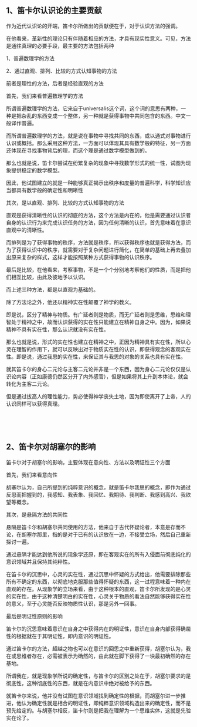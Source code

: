<h2>1、笛卡尔认识论的主要贡献</h2><p data-pid="lsC6H92t">作为近代认识论的开端，笛卡尔所做出的贡献便在于，对于认识方法的强调。</p><p data-pid="4LV5jawC">在他看来，革新性的理论只有伴随着相应的方法，才具有现实性意义。可见，方法是通往真理的必要手段，最主要的方法包括两种</p><p data-pid="Yh4-QdSx">1、普遍数理学的方法</p><p data-pid="Cv7oB-JB">2、通过直观、排列、比较的方式认知事物的方法</p><p data-pid="C24yKVMG">前者是理性的方法，后者是经验直观的方法</p><p data-pid="E5FzJjIr">首先，我们来看普遍数理学的方法</p><p data-pid="1MKD8xPK">所谓普遍数理学的方法，它来自于universalis这个词，这个词的意思有两种，一种是把杂乱的东西变成一个整体，另一种就是获得事物中共同包含的东西。中文一般译作普遍。</p><p data-pid="efFro639">而所谓普遍数理学的方法，就是说在事物中寻找共同的东西，或以通式对事物进行认识或概括。那么采用这种方法，一方面可以体现其具有数学般的特征，另一方面还体现在寻找事物背后的理，而这个理是通过数学模型做到的。</p><p data-pid="Vjq8DRDE">那么也就是说，笛卡尔尝试在纷繁复杂的现象中寻找数学形式的统一性，试图为现象提供稳定的数学模型。</p><p data-pid="wfqtxLFq">因此，他试图建立的就是一种能够真正揭示出秩序和度量的普遍科学，科学知识应当都具有数学般的确定性和明晰性</p><p data-pid="er3aN7FH">其次，是以直观、排列、比较的方式认知事物的方法</p><p data-pid="qepZ1WqM">直观是获得清晰性的认识的彻底的方法，这个方法是内在的，他是需要通过认识者自身的认识行为来完成认识任务的方法，因为任何清晰的认识，首先意味着在意识直观中的清晰性。</p><p data-pid="6mYuWGrv">而排列是为了获得事物的秩序，方法就是秩序，所以获得秩序也就是获得方法，而为了获得认识中的秩序，就需要对于复杂问题进行简化，在简单的基础上再去叠加出原来复杂的样式，这样才能按照某种方式获得事物的认识秩序。</p><p data-pid="AnlKdY0s">最后是比较，在他看来，考察事物，不是一个个分别地考察他们的性质，而是把他们相互比较，由此及彼地予以认识。</p><p data-pid="7uFIpqUh">而上述三种方法，都是以直观为基础的。</p><p data-pid="LFT8CfmY">除了方法论之外，他还以精神实在性颠覆了神学的教义。</p><p data-pid="1MezMu0d">即是说，区分了精神与物质。有广延者则是物质，而无广延者则是思维，思维和理智处于精神之中，故而认识获得的实在性只能建立在精神自身之中。因为，如果说精神不具有实在性，那么认识就没有实在性。</p><p data-pid="UHpmcYDw">那么也就是说，形式的实在性也建立在精神之中，正因为精神具有实在性，所以心灵在理智的作用下，就可以反映出对于物质实在性的认识，即获得观念的客观实在性。即是说，通过我思的实在性，来保证其与我思的对象的关系也具有实在性。</p><p data-pid="t2xiSliN">就其笛卡尔的身心二元论与主客二元论并非是一个东西，因为身心二元论仅仅是认识论内容（正如康德仍然区分开了内外感官），但是如果将其上升到本体论，就会转化为主客二元论。</p><p data-pid="R18D1rvW">但是通过拔高人的理性能力，势必使得神学丧失土地，因为即使离开了上帝，人的认识同样可以获得真理。</p><p><br></p><p><br></p><h2>2、笛卡尔对胡塞尔的影响</h2><p data-pid="wxZ5cLzG">笛卡尔对于胡塞尔的影响，主要体现在意向性、方法以及明证性三个方面</p><p data-pid="Jh4qfXTY">首先，我们来看意向性</p><p data-pid="JvJhiOlV">胡塞尔认为，自己所提到的纯粹意识的概念，就是笛卡尔我思的概念，即作为通过反思而把握到的，我感知、我表象、我回忆、我期待、我判断、我感到高兴、我欲望等概念。</p><p data-pid="Rt2lM_Fb">其次，是悬隔方法的共同性</p><p data-pid="6ZX2lcFU">悬隔是笛卡尔和胡塞尔共同使用的方法，他来自于古代怀疑论者，本意是存而不论，在胡塞尔那里，指的是对于已有的认识放在一边，不接受立场，然后自己重新探讨一遍。</p><p data-pid="qntfiz52">通过悬隔才能达到他所说的现象学还原，即在客观实在的所有入侵面前彻底纯化的意识领域并且保持其纯粹性。</p><p data-pid="eywdlNoe">在笛卡尔的沉思中，心灵的实在性，通过沉思中怀疑的方式给出，他需要排除那些所有不确定的东西，以彻底地克服那些值得怀疑的东西，这一过程意味着一种内在直观的存在。从现象学的立场来看，由于这种根本的直观，笛卡尔所发现的是心灵的实在性，由于这种清楚明白的实在性，心灵关于物质的看法自然能够获得实在性的意义，至于心灵能否反映物质性认识，那是另外一回事。</p><p data-pid="BxNWJXLe">最后是明证性原则的影响</p><p data-pid="RcK7diT-">笛卡尔的沉思意味着意识在自身之中获得内在的明证性，意识在自身内部获得确凿性的根据就在于其明证性，即内意识的明证性。</p><p data-pid="AVCidx8K">通过笛卡尔的方法，超越之物也可以在意识的回思之中重新获得，胡塞尔认为，我在或思维者存在，必需被表示为确然的，由此就在脚下获得了一块最初确然的存在基地。</p><p data-pid="-Qgg4reo">所谓我在，就是现象学所说的确定性，与笛卡尔的区别之处在于，胡塞尔要求的是彻底性，这种彻底性的东西，就是在内意识中绝对被给予的东西。</p><p data-pid="NkvtfCPw">就笛卡尔来说，他并没有试图在意识领域找到确定性的根据，而胡塞尔进一步推进，他认为确定性就是相合的明证性，即纯粹意识领域构造出来的确定性，而不是预先给定的。与胡塞尔相反，笛卡尔则是把我在理解为一个思维实体，这就是先验实在论了。</p><p></p><p></p><p></p>